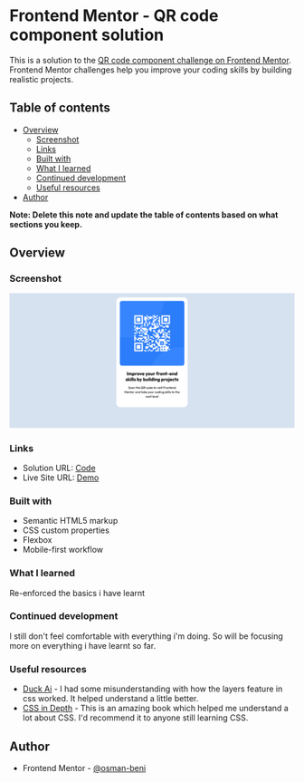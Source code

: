 # Frontend Mentor - QR code component solution

This is a solution to the [QR code component challenge on Frontend Mentor](https://www.frontendmentor.io/challenges/qr-code-component-iux_sIO_H). Frontend Mentor challenges help you improve your coding skills by building realistic projects.

## Table of contents

- [Overview](#overview)
  - [Screenshot](#screenshot)
  - [Links](#links)
  - [Built with](#built-with)
  - [What I learned](#what-i-learned)
  - [Continued development](#continued-development)
  - [Useful resources](#useful-resources)
- [Author](#author)

**Note: Delete this note and update the table of contents based on what sections you keep.**

## Overview

### Screenshot

![Solution Image](./my-solution-imgs/desktop.png)

### Links

- Solution URL: [Code](https://github.com/osman-beni/qr-code-component)
- Live Site URL: [Demo](https://your-live-site-url.com)

### Built with

- Semantic HTML5 markup
- CSS custom properties
- Flexbox
- Mobile-first workflow

### What I learned

Re-enforced the basics i have learnt

### Continued development

I still don't feel comfortable with everything i'm doing. So will be focusing more on everything i have learnt so far.

### Useful resources

- [Duck Ai](https://duck.ai) - I had some misunderstanding with how the layers feature in css worked. It helped understand a little better.
- [CSS in Depth](https://www.manning.com/books/css-in-depth-second-edition) - This is an amazing book which helped me understand a lot about CSS. I'd recommend it to anyone still learning CSS.

## Author

- Frontend Mentor - [@osman-beni](https://www.frontendmentor.io/profile/@osman-beni)

